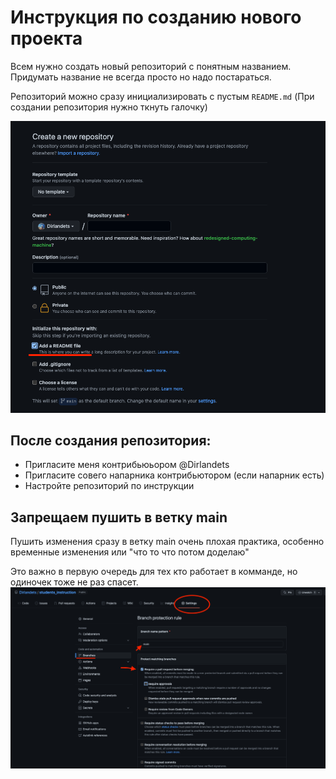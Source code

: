 # Инструкция по созданию нового проекта

Всем нужно создать новый репозиторий с понятным названием. Придумать название не всегда просто но надо постараться.

Репозиторий можно сразу инициализировать с пустым `README.md` (При создании репозитория нужно ткнуть галочку)

![Init repo with README.md](img/init_repo.png "Init repo with README.md")

## После создания репозитория:
* Пригласите меня контрибьюьором @Dirlandets
* Пригласите совего напарника контрибьютором (если напарник есть)
* Настройте репозиторий по инструкции

## Запрещаем пушить в ветку main
Пушить изменения сразу в ветку main очень плохая практика, особенно временные изменения или "что то что потом доделаю"

Это важно в первую очередь для тех кто работает в комманде, но одиночек тоже не раз спасет.
![Protect main](img/protected_main.png "Protected main")


